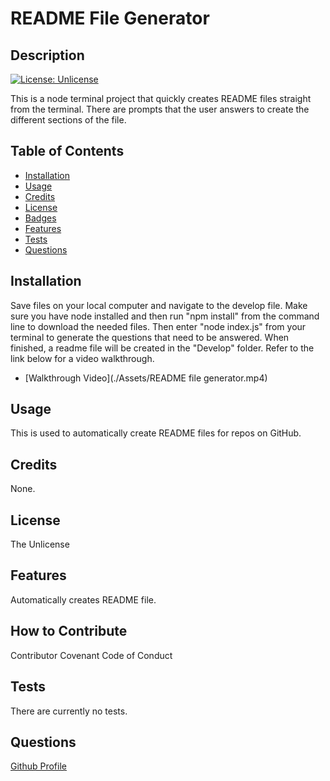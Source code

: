 # README File Generator
## Description
[![License: Unlicense](https://img.shields.io/badge/license-Unlicense-blue.svg)](http://unlicense.org/)

This is a node terminal project that quickly creates README files straight from the terminal. There are prompts that the user answers to create the different sections of the file.
## Table of Contents 

- [Installation](#installation)
- [Usage](#usage)
- [Credits](#credits)
- [License](#license)
- [Badges](#badges)
- [Features](#features)
- [Tests](#tests)
- [Questions](#questions)

## Installation
Save files on your local computer and navigate to the develop file. Make sure you have node installed and then run "npm install" from the command line to download the needed files. Then enter "node index.js" from your terminal to generate the questions that need to be answered. When finished, a readme file will be created in the "Develop" folder. Refer to the link below for a video walkthrough.

- [Walkthrough Video](./Assets/README file generator.mp4)
## Usage
This is used to automatically create README files for repos on GitHub.
## Credits
None.
## License
The Unlicense
## Features
Automatically creates README file.
## How to Contribute

Contributor Covenant Code of Conduct

## Tests
There are currently no tests.

## Questions
[Github Profile](https://github.com/AlexWiederman)

